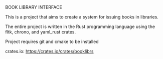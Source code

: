 BOOK LIBRARY INTERFACE

This is a project that aims to create a system for issuing books in libraries.

The entire project is written in the Rust programming language using the fltk, chrono, and yaml_rust crates.

Project requires git and cmake to be installed

crates.io: https://crates.io/crates/booklibrs
